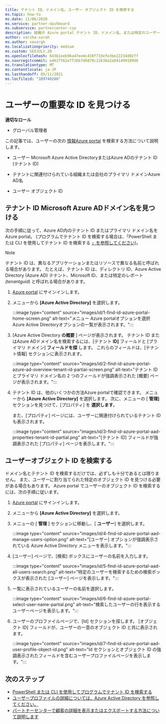 ```yaml
---
title: テナント ID、ドメイン名、ユーザー オブジェクト ID を検索する
ms.topic: how-to
ms.date: 11/06/2020
ms.service: partner-dashboard
ms.subservice: partnercenter-csp
description: 組織の Azure portal テナント ID、ドメイン名、または特定のユーザー オブジェクト ID Azure AD ID を検索する方法について説明します。 一部のタスクでは、この情報が必要です。
author: varsha-sarah
ms.author: vavargh
ms.localizationpriority: medium
ms.custom: SEOJULY.20
ms.openlocfilehash: 643b1eeb96a47ee4c438f733efe3be22234d02ff
ms.sourcegitcommit: e462f562e7f26b7d6870c22638a2a841499109d6
ms.translationtype: MT
ms.contentlocale: ja-JP
ms.lasthandoff: 05/11/2021
ms.locfileid: "109740286"
---
```

# <a name="locate-important-ids-for-a-user"></a>ユーザーの重要な ID を見つける

**適切なロール**

- グローバル管理者

この記事では、ユーザーの次の [情報Azure portal](https://portal.azure.com/) を検索する方法について説明します。

- ユーザー Microsoft Azure Active DirectoryまたはAzure ADのテナント ID (テナント ID)

- テナントに関連付けられている組織または会社のプライマリ ドメインAzure AD名

- ユーザー オブジェクト ID

## <a name="find-the-microsoft-azure-ad-tenant-id-and-primary-domain-name"></a>テナント ID Microsoft Azure ADドメイン名を見つける

次の手順に従って、Azure AD内のテナント ID またはプライマリ ドメイン名をAzure portal。 (プログラムでテナント ID を検索する場合は、「PowerShell または CLI を使用してテナント ID を検索する [」を参照してください](/azure/active-directory/fundamentals/active-directory-how-to-find-tenant#find-tenant-id-with-powershell))。

> [!NOTE]
> テナント ID は、異なるアプリケーションまたはリソースで異なる名前と呼ばれる場合があります。 たとえば、テナント ID は、ディレクトリ ID、Azure Active Directory (Azure AD) テナント、Microsoft ID、または特定のレポート *(tenantguid*) と呼ばれる場合があります。

1. [Azure portal](https://portal.azure.com/) にサインインします。

2. メニューから **[Azure Active Directory]** を選択します。

   :::image type="content" source="images/id/1-find-id-azure-portal-home-screen.png" alt-text="メニュー Azure portalオプションを選択Azure Active Directoryオプションの一覧が表示されます。":::

3. [Azure Active Directory **の概要** ] ページが表示されます。 テナント ID またはAzure ADドメイン名を検索するには、[テナント **ID]** フィールドと [プライマリ ドメイン] **フィールドを探** します。 これらのフィールドは、[テナント情報] セクションに表示されます。

   :::image type="content" source="images/id/2-find-id-azure-portal-azure-ad-overview-tenant-id-partial-screen.png" alt-text="テナント ID とプライマリ ドメイン名の 2 つのフィールドが強調表示された [概要] ページが表示されます。":::

4. テナント ID は、他のいくつかの方法Azure portalで確認できます。 メニューから **[Azure Active Directory]** を選択します。 次に、メニューの [ **管理]** セクションを見つけて、[プロパティ] を **選択します**。

   また、[プロパティ] ページには、ユーザーに関連付けられているテナント ID も表示されます。

   :::image type="content" source="images/id/3-find-id-azure-portal-aad-properties-tenant-id-partial.png" alt-text="[テナント ID] フィールドが強調表示された [プロパティ] ページを表示します。":::

## <a name="find-the-user-object-id"></a>ユーザーオブジェクト ID を検索する

ドメイン名とテナント ID を検索するだけでは、必ずしも十分であるとは限りません。 また、ユーザーに割り当てられた特定のオブジェクト ID を見つける必要がある場合もあります。 Azure portal でユーザーのオブジェクト ID を検索するには、次の手順に従います。

1. [Azure portal](https://portal.azure.com/) にサインインします。

2. メニューから **[Azure Active Directory]** を選択します。

3. メニューの [ **管理** ] セクションに移動し、[ **ユーザー**] を選択します。

      :::image type="content" source="images/id/4-find-id-azure-portal-aad-manage-users-option.png" alt-text="[ユーザー] オプションが強調表示されている Azure Active Directory メニューを表示します。":::

4. [ユーザー] ページで、[検索] ボックスにユーザーの名前を入力します。

      :::image type="content" source="images/id/5-find-id-azure-portal-aad-all-users-search.png" alt-text="特定のユーザーを検索するための検索ボックスが表示された [ユーザー] ページを表示します。":::

5. 一覧に表示されているユーザーの名前を選択します。  

      :::image type="content" source="images/id/6-find-id-azure-portal-select-user-name-partial.png" alt-text="検索したユーザーの行を表示するユーザーページを表示します。":::

6. ユーザーのプロファイルページで、[Id] セクションを探します。 [オブジェクト ID] フィールドが、ユーザーの一意のオブジェクト ID と共に表示されます。

      :::image type="content" source="images/id/7-find-id-azure-portal-aad-user-profile-object-id.png" alt-text="Id セクションとオブジェクト ID の強調表示されたフィールドを含むユーザープロファイルページを表示します。":::

## <a name="next-steps"></a>次のステップ

- [PowerShell または CLI を使用してプログラムでテナント ID を検索する](/azure/active-directory/fundamentals/active-directory-how-to-find-tenant)
- [ユーザープロファイルの詳細については、Azure Active Directory を参照してください。](/azure/active-directory/fundamentals/active-directory-users-profile-azure-portal)
- [パートナーセンターで顧客の詳細を表示またはエクスポートする方法について説明します](see-your-customer-list.md)

